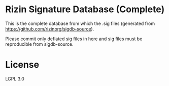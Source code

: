 # Rizin Signature Database (Complete)

This is the complete database from which the .sig files (generated from https://github.com/rizinorg/sigdb-source).

Please commit only deflated sig files in here and sig files must be reproducible from sigdb-source.

# License

LGPL 3.0
